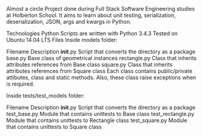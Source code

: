 Almost a circle
Project done during Full Stack Software Engineering studies at Holberton School. It aims to learn about unit testing, serialization, deserialization, JSON, args and kwargs in Python.

Technologies
Python Scripts are written with Python 3.4.3
Tested on Ubuntu 14.04 LTS
Files
Inside models folder:

Filename	Description
__init__.py	Script that converts the directory as a package
base.py	Base class of geometrical instances
rectangle.py	Class that inherits attributes references from Base class
square.py	Class that inherits attributes references from Square class
Each class contains public/private attibutes, class and static methods. Also, these class raise exceptions when is required.

Inside tests/test_models folder:

Filename	Description
__init__.py	Script that converts the directory as a package
test_base.py	Module that contains unittests to Base class
test_rectangle.py	Module that contains unittests to Rectangle class
test_square.py	Module that contains unittests to Square class
